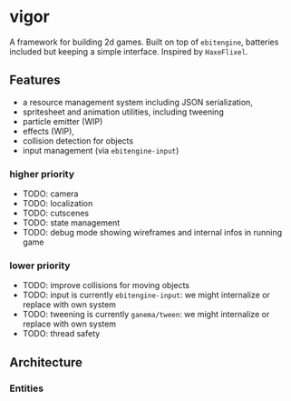 # vigor

A framework for building 2d games. Built on top of `ebitengine`, batteries included but keeping a simple interface.
Inspired by `HaxeFlixel`.

## Features

- a resource management system including JSON serialization,
- spritesheet and animation utilities, including tweening
- particle emitter (WIP)
- effects (WIP),
- collision detection for objects
- input management (via `ebitengine-input`)

### higher priority

- TODO: camera
- TODO: localization
- TODO: cutscenes
- TODO: state management
- TODO: debug mode showing wireframes and internal infos in running game

### lower priority

- TODO: improve collisions for moving objects
- TODO: input is currently `ebitengine-input`: we might internalize or replace with own system
- TODO: tweening is currently `ganema/tween`: we might internalize or replace with own system
- TODO: thread safety

## Architecture

### Entities

